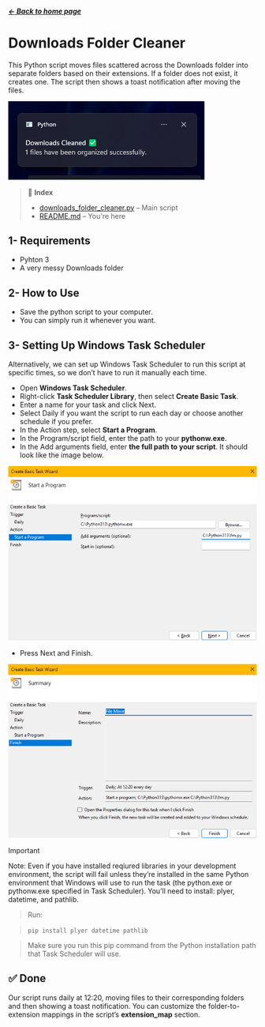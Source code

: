 ##### <a href="/README.md">← Back to home page</a>

#  Downloads Folder Cleaner
This Python script moves files scattered across the Downloads folder into separate folders based on their extensions. If a folder does not exist, it creates one. The script then shows a toast notification after moving the files.

![pic6](/docs/guides/img%20sources/img06.png)



>📄 **Index**
> - [downloads_folder_cleaner.py](../../scripting/windows/downloads_folder_cleaner.py) – Main script
> - [README.md](./downloads_folder_cleaner.md)  – You're here


## 1- Requirements
 - Pyhton 3
 - A very messy Downloads folder

 ## 2- How to Use

 - Save the python script to your computer.
 - You can simply run it whenever you want.

 ## 3- Setting Up Windows Task Scheduler

 Alternatively, we can set up Windows Task Scheduler to run this script at specific times, so we don’t have to run it manually each time.

- Open **Windows Task Scheduler**.
- Right-click **Task Scheduler Library**, then select **Create Basic Task**.
- Enter a name for your task and click Next.
- Select Daily if you want the script to run each day or choose another schedule if you prefer.
- In the Action step, select **Start a Program**.
- In the Program/script field, enter the path to your **pythonw.exe**.
- In the Add arguments field, enter **the full path to your script**. It should look like the image below.

 ![pic7](/docs/guides/img%20sources/img07.png)

- Press Next and Finish.

![pic8](/docs/guides/img%20sources/img08.png)

> [!IMPORTANT]
> Note: Even if you have installed reqiured libraries in your development environment, the script will fail unless they’re installed in the same Python environment that Windows will use to run the task (the python.exe or pythonw.exe specified in Task Scheduler). You’ll need to install: plyer, datetime, and pathlib. 

> Run: 

> ``` pip install plyer datetime pathlib ```

> Make sure you run this pip command from the Python installation path that Task Scheduler will use.


## ✅ Done

Our script runs daily at 12:20, moving files to their corresponding folders and then showing a toast notification. You can customize the folder-to-extension mappings in the script’s **extension_map** section.

